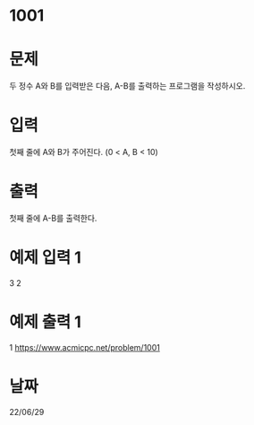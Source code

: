 # 1001

# 문제
두 정수 A와 B를 입력받은 다음, A-B를 출력하는 프로그램을 작성하시오.

# 입력
첫째 줄에 A와 B가 주어진다. (0 < A, B < 10)

# 출력
첫째 줄에 A-B를 출력한다.

# 예제 입력 1 
3 2

# 예제 출력 1 
1
https://www.acmicpc.net/problem/1001

# 날짜
22/06/29
